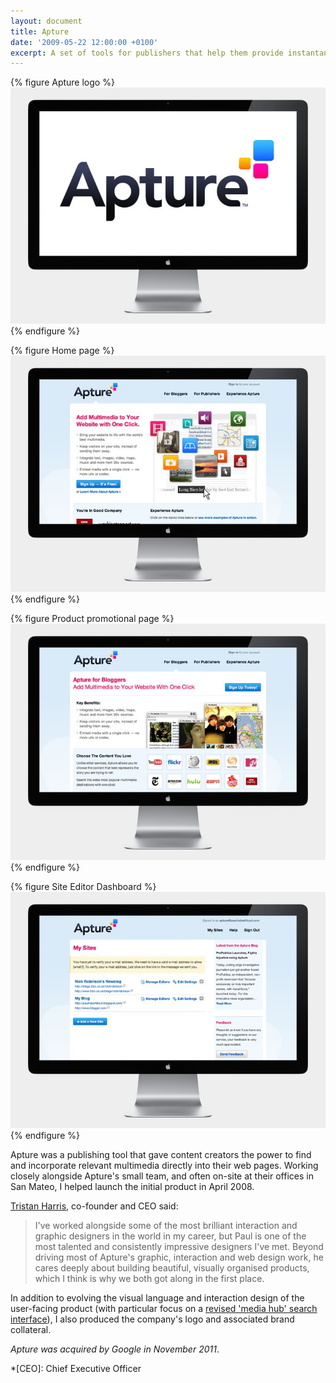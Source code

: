 ```yaml
---
layout: document
title: Apture
date: '2009-05-22 12:00:00 +0100'
excerpt: A set of tools for publishers that help them provide instantaneous access to information with award-winning in-page search technology.
---
```

{% figure Apture logo %}
![](/assets/images/projects/apture/0.jpg)
{% endfigure %}

{% figure Home page %}
![](/assets/images/projects/apture/1.jpg)
{% endfigure %}

{% figure Product promotional page %}
![](/assets/images/projects/apture/2.jpg)
{% endfigure %}

{% figure Site Editor Dashboard %}
![](/assets/images/projects/apture/3.jpg)
{% endfigure %}

Apture was a publishing tool that gave content creators the power to find and incorporate relevant multimedia directly into their web pages. Working closely alongside Apture's small team, and often on-site at their offices in San Mateo, I helped launch the initial product in April 2008.

[Tristan Harris][1], co-founder and CEO said:

> I've worked alongside some of the most brilliant interaction and graphic designers in the world in my career, but Paul is one of the most talented and consistently impressive designers I've met. Beyond driving most of Apture's graphic, interaction and web design work, he cares deeply about building beautiful, visually organised products, which I think is why we both got along in the first place.

In addition to evolving the visual language and interaction design of the user-facing product (with particular focus on a [revised 'media hub' search interface][2]), I also produced the company's logo and associated brand collateral.

*Apture was acquired by Google in November 2011*.

[1]: http://tristanharris.com/
[2]: http://web.archive.org/web/20090529090403/http://blog.apture.com/2009/05/introducing-media-hub-20-link-more-content-faster-and-easier/

*[CEO]: Chief Executive Officer